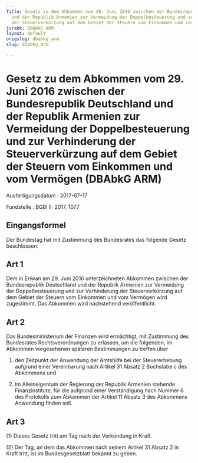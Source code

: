 ```yaml
---
Title: Gesetz zu dem Abkommen vom 29. Juni 2016 zwischen der Bundesrepublik Deutschland
  und der Republik Armenien zur Vermeidung der Doppelbesteuerung und zur Verhinderung
  der Steuerverkürzung auf dem Gebiet der Steuern vom Einkommen und vom Vermögen
jurabk: DBAbkG ARM
layout: default
origslug: dbabkg_arm
slug: dbabkg_arm

---
```


# Gesetz zu dem Abkommen vom 29. Juni 2016 zwischen der Bundesrepublik Deutschland und der Republik Armenien zur Vermeidung der Doppelbesteuerung und zur Verhinderung der Steuerverkürzung auf dem Gebiet der Steuern vom Einkommen und vom Vermögen (DBAbkG ARM)

Ausfertigungsdatum
:   2017-07-17

Fundstelle
:   BGBl II: 2017, 1077


## Eingangsformel

Der Bundestag hat mit Zustimmung des Bundesrates das folgende Gesetz beschlossen:


## Art 1

Dem in Eriwan am 29. Juni 2016 unterzeichneten Abkommen zwischen der Bundesrepublik Deutschland und der Republik Armenien zur Vermeidung der Doppelbesteuerung und zur Verhinderung der Steuerverkürzung auf dem Gebiet der Steuern vom Einkommen und vom Vermögen wird zugestimmt. Das Abkommen wird nachstehend veröffentlicht.


## Art 2

Das Bundesministerium der Finanzen wird ermächtigt, mit Zustimmung des Bundesrates Rechtsverordnungen zu erlassen, um die folgenden, im Abkommen vorgesehenen späteren Bestimmungen zu treffen über

1.  den Zeitpunkt der Anwendung der Amtshilfe bei der Steuererhebung aufgrund einer Vereinbarung nach Artikel 31 Absatz 2 Buchstabe c des Abkommens und


2.  im Alleineigentum der Regierung der Republik Armenien stehende Finanzinstitute, für die aufgrund einer Verständigung nach Nummer 6 des Protokolls zum Abkommen der Artikel 11 Absatz 3 des Abkommens Anwendung finden soll.





## Art 3

(1) Dieses Gesetz tritt am Tag nach der Verkündung in Kraft.

(2) Der Tag, an dem das Abkommen nach seinem Artikel 31 Absatz 2 in Kraft tritt, ist im Bundesgesetzblatt bekannt zu geben.

